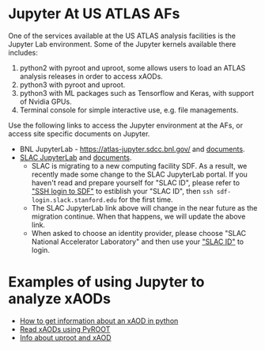 # Jupyter At US ATLAS AFs

One of the services available at the US ATLAS analysis facilities is the Jupyter
Lab environment. Some of the Jupyter kernels available there includes:

1. python2 with pyroot and uproot, some allows users to load an ATLAS analysis
   releases in order to access xAODs.
2. python3 with pyroot and uproot.
3. python3 with ML packages such as Tensorflow and Keras, with support of Nvidia
   GPUs.
4. Terminal console for simple interactive use, e.g. file managements.

Use the following links to access the Jupyter environment at the AFs, or access
site specific documents on Jupyter.

- BNL JupyterLab - <https://atlas-jupyter.sdcc.bnl.gov/> and
  [documents](../BNL/jupyter.md).
- [SLAC JupyterLab](https://sdf.slack.stanford.edu/public/doc/#/interactive-compute?id=jupyter)
  and [documents](../SLAC/jupyter.md).
  - SLAC is migrating to a new computing facility SDF. As a result, we recently
    made some change to the SLAC JupyterLab portal. If you haven't read and
    prepare yourself for "SLAC ID", please refer to
    ["SSH login to SDF"](../SLAC/accessing.md#ssh-login-to-sdf) to estiblish
    your "SLAC ID", then `ssh sdf-login.slack.stanford.edu` for the first time.
  - The SLAC JupyterLab link above will change in the near future as the
    migration continue. When that happens, we will update the above link.
  - When asked to choose an identity provider, please choose "SLAC National
    Accelerator Laboratory" and then use your
    ["SLAC ID"](../SLAC/accessing.md#ssh-login-to-sdf) to login.

# Examples of using Jupyter to analyze xAODs

- [How to get information about an xAOD in python](examples/xAODcheck.md)
- [Read xAODs using PyROOT](https://github.com/usatlas/tier3docs/blob/master/jupyter/examples/pyROOT_example.ipynb)
- [Info about uproot and xAOD](examples/convert_specific_variables.py.txt)
